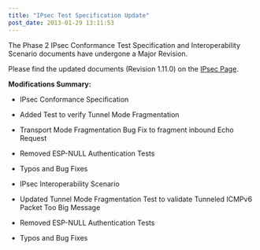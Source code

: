 ```yaml
---
title: "IPsec Test Specification Update"
post_date: 2013-01-29 13:11:53
---
```

The Phase 2 IPsec Conformance Test Specification and Interoperability Scenario documents have undergone a Major Revision.  

Please find the updated documents (Revision 1.11.0) on the [IPsec Page](../resources/ipsec.html).  

**Modifications Summary:**

*   IPsec Conformance Specification

*   Added Test to verify Tunnel Mode Fragmentation
*   Transport Mode Fragmentation Bug Fix to fragment inbound Echo Request
*   Removed ESP-NULL Authentication Tests
*   Typos and Bug Fixes

*   IPsec Interoperability Scenario

*   Updated Tunnel Mode Fragmentation Test to validate Tunneled ICMPv6 Packet Too Big Message
*   Removed ESP-NULL Authentication Tests
*   Typos and Bug Fixes
